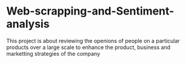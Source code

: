 # Web-scrapping-and-Sentiment-analysis
This project is about reviewing the openions of people on a particular products over a large scale to enhance the product, business and marketting strategies of the company
